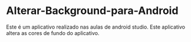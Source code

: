 # Alterar-Background-para-Android

Este é um aplicativo realizado nas aulas de android studio. Este aplicativo altera as cores de fundo do aplicativo.
